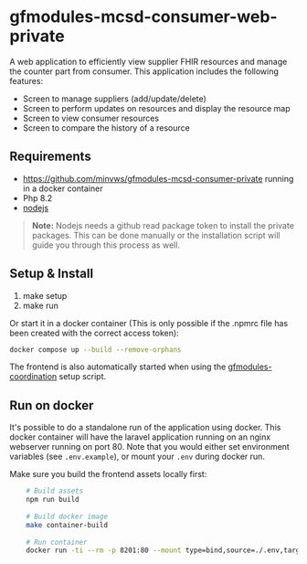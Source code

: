 # gfmodules-mcsd-consumer-web-private

A web application to efficiently view supplier FHIR resources and manage the counter part from consumer. This application includes the following features:

- Screen to manage suppliers (add/update/delete)
- Screen to perform updates on resources and display the resource map
- Screen to view consumer resources
- Screen to compare the history of a resource

## Requirements

- <https://github.com/minvws/gfmodules-mcsd-consumer-private> running in a docker container
- Php 8.2
- [nodejs](https://nodejs.org/en/download/package-manager)

> **Note:** Nodejs needs a github read package token to install the private packages. This can be done manually or the installation script will guide you through this process as well.

## Setup & Install

1. make setup
2. make run

Or start it in a docker container (This is only possible if the .npmrc file has been created with the correct access token):

```bash
docker compose up --build --remove-orphans
```

The frontend is also automatically started when using the [gfmodules-coordination](https://github.com/minvws/gfmodules-coordination-private) setup script.


## Run on docker
It's possible to do a standalone run of the application using docker. This docker container will have the laravel application running on an nginx webserver running on port 80.
Note that you would either set environment variables (see `.env.example`), or mount your `.env` during docker run.

Make sure you build the frontend assets locally first:

```bash
    # Build assets
    npm run build
    
    # Build docker image
    make container-build
    
    # Run container
    docker run -ti --rm -p 8201:80 --mount type=bind,source=./.env,target=/var/www/html/.env gfmodules-mcsd-consumer-web:latest
```
